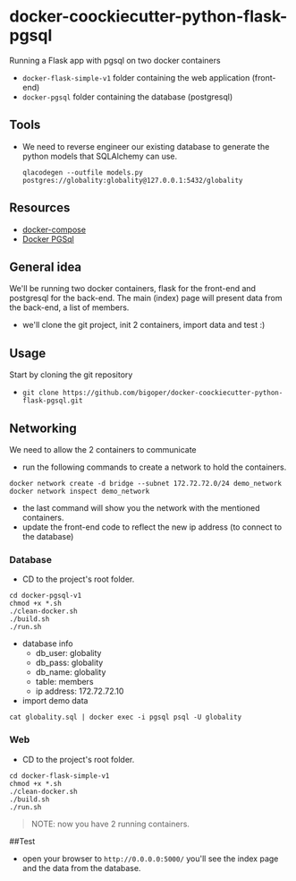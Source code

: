 # docker-coockiecutter-python-flask-pgsql
Running a Flask app with pgsql on two docker containers
- ```docker-flask-simple-v1``` folder containing the web application (front-end)
- ```docker-pgsql``` folder containing the database (postgresql)

## Tools
- We need to reverse engineer our existing database to generate the python models that SQLAlchemy can use.

    ```qlacodegen --outfile models.py postgres://globality:globality@127.0.0.1:5432/globality```


## Resources
- [docker-compose](https://docs.docker.com/compose)
- [Docker PGSql](https://github.com/sameersbn/docker-postgresql)

## General idea
We'll be running two docker containers, flask for the front-end and postgresql for the back-end.
The main (index) page will present data from the back-end, a list of members.

- we'll clone the git project, init 2 containers, import data and test :)

## Usage
Start by cloning the git repository
- ```git clone https://github.com/bigoper/docker-coockiecutter-python-flask-pgsql.git```

## Networking
We need to allow the 2 containers to communicate
- run the following commands to create a network to hold the containers.
```
docker network create -d bridge --subnet 172.72.72.0/24 demo_network
docker network inspect demo_network
```
- the last command will show you the network with the mentioned containers.
- update the front-end code to reflect the new ip address (to connect to the database)

### Database
- CD to the project's root folder.
```
cd docker-pgsql-v1
chmod +x *.sh
./clean-docker.sh   
./build.sh   
./run.sh
```
- database info
    - db_user: globality
    - db_pass: globality
    - db_name: globality
    - table: members
    - ip address: 172.72.72.10
- import demo data

```
cat globality.sql | docker exec -i pgsql psql -U globality
```

### Web
- CD to the project's root folder.
```
cd docker-flask-simple-v1
chmod +x *.sh
./clean-docker.sh   
./build.sh   
./run.sh
```
>NOTE: now you have 2 running containers.

##Test
- open your browser to `http://0.0.0.0:5000/` you'll see the index page and the data from the database.
